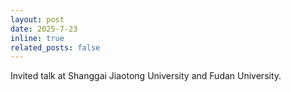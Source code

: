 ```yaml
---
layout: post
date: 2025-7-23
inline: true
related_posts: false
---
```


Invited talk at Shanggai Jiaotong University and Fudan University.
